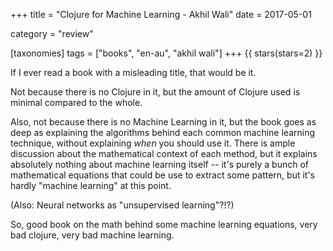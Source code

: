 +++
title = "Clojure for Machine Learning - Akhil Wali"
date = 2017-05-01

category = "review"

[taxonomies]
tags = ["books", "en-au", "akhil wali"]
+++
{{ stars(stars=2) }}

If I ever read a book with a misleading title, that would be it.

Not because there is no Clojure in it, but the amount of Clojure used is minimal compared to the whole.

Also, not because there is no Machine Learning in it, but the book goes as deep as explaining the algorithms behind each common machine learning technique, without explaining *when* you should use it. There is ample discussion about the mathematical context of each method, but it explains absolutely nothing about machine learning itself -- it's purely a bunch of mathematical equations that could be use to extract some pattern, but it's hardly "machine learning" at this point.

(Also: Neural networks as "unsupervised learning"?!?)

So, good book on the math behind some machine learning equations, very bad clojure, very bad machine learning.